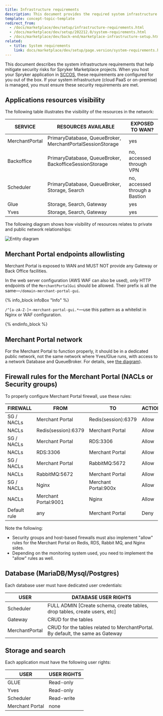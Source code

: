 ```yaml
---
title: Infrastructure requirements
description: This document provides the required system infrastructure requirements for a Spryker Marketplace project.
template: concept-topic-template
redirect_from: 
  - /docs/marketplace/dev/setup/infrastructure-requirements.html
  - /docs/marketplace/dev/setup/202212.0/system-requirements.html
  - /docs/marketplace/dev/back-end/marketplace-infrastructure-setup.html
related:
  - title: System requirements
    link: docs/marketplace/dev/setup/page.version/system-requirements.html
---
```


This document describes the system infrastructure requirements that help mitigate security risks for Spryker Marketplace projects.
When you host your Spryker application in [SCCOS](/docs/cloud/dev/spryker-cloud-commerce-os/getting-started-with-the-spryker-cloud-commerce-os.html), these requirements are configured for you out of the box. If your system infrastructure (cloud PaaS or on-premise) is managed, you must ensure these security requirements are met.

## Applications resources visibility

The following table illustrates the visibility of the resources in the network:

| SERVICE                          | RESOURCES AVAILABLE               | EXPOSED TO WAN? |
| -------------------------------- | --------------------------------- | ---------------- |
| MerchantPortal                   | PrimaryDatabase, QueueBroker, MerchantPortalSessionStorage | yes
| Backoffice                       | PrimaryDatabase, QueueBroker, BackofficeSessionStorage | no, accessed through VPN
| Scheduler                        | PrimaryDatabase, QueueBroker, Storage, Search | no, accessed through a Bastion
| Glue                             | Storage, Search, Gateway | yes
| Yves                             | Storage, Search, Gateway | yes

<a name="diagram"></a>

The following diagram shows how visibility of resources relates to private and public network relationships:

![Entity diagram](https://confluence-connect.gliffy.net/embed/image/ea46f6b1-fcff-4d7f-b8f5-7c963eb26ffb.png?utm_medium=live&utm_source=custom)

## Merchant Portal endpoints allowlisting

Merchant Portal is exposed to WAN and MUST NOT provide any Gateway or Back Office facilities.

In the web server configuration (AWS WAF can also be used), only HTTP endpoints of the `MerchantPortalGui` should be allowed. Their prefix is all the same—`/domain-merchant-portal-gui`.

{% info_block infoBox "Info" %}

`/^[a-zA-Z-]+-merchant-portal-gui.*`—use this pattern as a whitelist in Nginx or WAF configuration.

{% endinfo_block %}

## Merchant Portal network

For the Merchant Portal to function properly, it should be in a dedicated public network, not the same network where Yves/Glue runs, with access to a network Database and QueueBroker. For details, see [the diagram](#diagram)).

## Firewall rules for the Merchant Portal (NACLs or Security groups)

To properly configure Merchant Portal firewall, use these rules:

| FIREWALL       | FROM                | TO                  | ACTION     |
| -------------- | ------------------- | ------------------- | ---------- |
| SG / NACLs     | Merchant Portal     | Redis(session):6379 | Allow      |
| NACLs          | Redis(session):6379     | Merchant Portal | Allow      |
| SG / NACLs     | Merchant Portal     | RDS:3306 | Allow                 |
| NACLs          | RDS:3306     | Merchant Portal | Allow                 |
| SG / NACLs     | Merchant Portal     | RabbitMQ:5672 | Allow            |
| NACLs          | RabbitMQ:5672     | Merchant Portal | Allow            |
| SG / NACLs     | Nginx     | Merchant Portal:900x | Allow               |
| NACLs          | Merchant Portal:9001     | Nginx | Allow               |
| Default rule   | any     | Merchant Portal | Deny                       |

Note the following:

- Security groups and host-based firewalls must also implement "allow" rules for the Merchant Portal on Redis, RDS, Rabbit MQ, and Nginx sides.
- Depending on the monitoring system used, you need to implement the "allow" rules as well.

## Database (MariaDB/Mysql/Postgres)

Each database user must have dedicated user credentials:

| USER                      | DATABASE USER RIGHTS               |
| ------------------------- | ---------------------------- |
| Scheduler                 | FULL ADMIN [Create schema, create tables, drop tables, create users, etc]     |
| Gateway                   | CRUD for the tables         |
| MerchantPortal            | CRUD for the tables related to MerchantPortal. By default, the same as Gateway |

## Storage and search

Each application must have the following user rights:

| USER                   | USER RIGHTS               |
| ---------------------- | ------------------------- |
| GLUE                   | Read-only         |
| Yves                   | Read-only         |
| Scheduler              | Read-write        |
| Merchant Portal        | none              |
